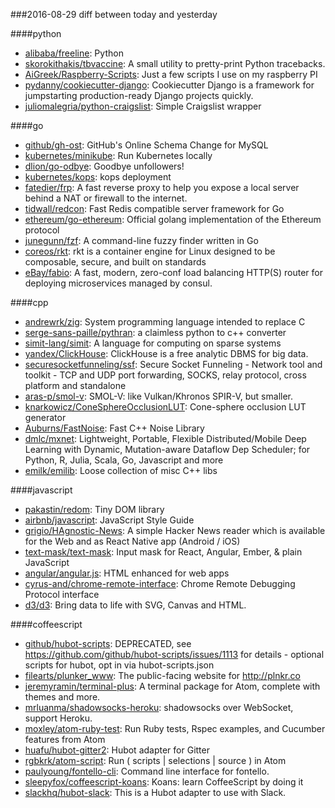 ###2016-08-29
diff between today and yesterday

####python
* [alibaba/freeline](https://github.com/alibaba/freeline): Python
* [skorokithakis/tbvaccine](https://github.com/skorokithakis/tbvaccine): A small utility to pretty-print Python tracebacks.
* [AiGreek/Raspberry-Scripts](https://github.com/AiGreek/Raspberry-Scripts): Just a few scripts I use on my raspberry PI
* [pydanny/cookiecutter-django](https://github.com/pydanny/cookiecutter-django): Cookiecutter Django is a framework for jumpstarting production-ready Django projects quickly.
* [juliomalegria/python-craigslist](https://github.com/juliomalegria/python-craigslist): Simple Craigslist wrapper

####go
* [github/gh-ost](https://github.com/github/gh-ost): GitHub's Online Schema Change for MySQL
* [kubernetes/minikube](https://github.com/kubernetes/minikube): Run Kubernetes locally
* [dlion/go-odbye](https://github.com/dlion/go-odbye): Goodbye unfollowers!
* [kubernetes/kops](https://github.com/kubernetes/kops): kops deployment
* [fatedier/frp](https://github.com/fatedier/frp): A fast reverse proxy to help you expose a local server behind a NAT or firewall to the internet.
* [tidwall/redcon](https://github.com/tidwall/redcon): Fast Redis compatible server framework for Go
* [ethereum/go-ethereum](https://github.com/ethereum/go-ethereum): Official golang implementation of the Ethereum protocol
* [junegunn/fzf](https://github.com/junegunn/fzf):  A command-line fuzzy finder written in Go
* [coreos/rkt](https://github.com/coreos/rkt): rkt is a container engine for Linux designed to be composable, secure, and built on standards
* [eBay/fabio](https://github.com/eBay/fabio): A fast, modern, zero-conf load balancing HTTP(S) router for deploying microservices managed by consul.

####cpp
* [andrewrk/zig](https://github.com/andrewrk/zig): System programming language intended to replace C
* [serge-sans-paille/pythran](https://github.com/serge-sans-paille/pythran): a claimless python to c++ converter
* [simit-lang/simit](https://github.com/simit-lang/simit): A language for computing on sparse systems
* [yandex/ClickHouse](https://github.com/yandex/ClickHouse): ClickHouse is a free analytic DBMS for big data.
* [securesocketfunneling/ssf](https://github.com/securesocketfunneling/ssf): Secure Socket Funneling - Network tool and toolkit - TCP and UDP port forwarding, SOCKS, relay protocol, cross platform and standalone
* [aras-p/smol-v](https://github.com/aras-p/smol-v): SMOL-V: like Vulkan/Khronos SPIR-V, but smaller.
* [knarkowicz/ConeSphereOcclusionLUT](https://github.com/knarkowicz/ConeSphereOcclusionLUT): Cone-sphere occlusion LUT generator
* [Auburns/FastNoise](https://github.com/Auburns/FastNoise): Fast C++ Noise Library
* [dmlc/mxnet](https://github.com/dmlc/mxnet): Lightweight, Portable, Flexible Distributed/Mobile Deep Learning with Dynamic, Mutation-aware Dataflow Dep Scheduler; for Python, R, Julia, Scala, Go, Javascript and more
* [emilk/emilib](https://github.com/emilk/emilib): Loose collection of misc C++ libs

####javascript
* [pakastin/redom](https://github.com/pakastin/redom): Tiny DOM library
* [airbnb/javascript](https://github.com/airbnb/javascript): JavaScript Style Guide
* [grigio/HAgnostic-News](https://github.com/grigio/HAgnostic-News):  A simple Hacker News reader which is available for the Web and as React Native app (Android / iOS)
* [text-mask/text-mask](https://github.com/text-mask/text-mask): Input mask for React, Angular, Ember, & plain JavaScript
* [angular/angular.js](https://github.com/angular/angular.js): HTML enhanced for web apps
* [cyrus-and/chrome-remote-interface](https://github.com/cyrus-and/chrome-remote-interface): Chrome Remote Debugging Protocol interface
* [d3/d3](https://github.com/d3/d3): Bring data to life with SVG, Canvas and HTML. 

####coffeescript
* [github/hubot-scripts](https://github.com/github/hubot-scripts): DEPRECATED, see https://github.com/github/hubot-scripts/issues/1113 for details - optional scripts for hubot, opt in via hubot-scripts.json
* [filearts/plunker_www](https://github.com/filearts/plunker_www): The public-facing website for http://plnkr.co
* [jeremyramin/terminal-plus](https://github.com/jeremyramin/terminal-plus): A terminal package for Atom, complete with themes and more.
* [mrluanma/shadowsocks-heroku](https://github.com/mrluanma/shadowsocks-heroku): shadowsocks over WebSocket, support Heroku.
* [moxley/atom-ruby-test](https://github.com/moxley/atom-ruby-test): Run Ruby tests, Rspec examples, and Cucumber features from Atom
* [huafu/hubot-gitter2](https://github.com/huafu/hubot-gitter2): Hubot adapter for Gitter
* [rgbkrk/atom-script](https://github.com/rgbkrk/atom-script):  Run ( scripts | selections | source ) in Atom
* [paulyoung/fontello-cli](https://github.com/paulyoung/fontello-cli): Command line interface for fontello.
* [sleepyfox/coffeescript-koans](https://github.com/sleepyfox/coffeescript-koans): Koans: learn CoffeeScript by doing it
* [slackhq/hubot-slack](https://github.com/slackhq/hubot-slack): This is a Hubot adapter to use with Slack.
